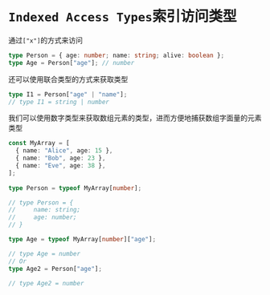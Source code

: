 # `Indexed Access Types`索引访问类型

通过`["x"]`的方式来访问 
```ts
type Person = { age: number; name: string; alive: boolean };
type Age = Person["age"]; // number
```
还可以使用联合类型的方式来获取类型
```ts
type I1 = Person["age" | "name"];
// type I1 = string | number
```

我们可以使用数字类型来获取数组元素的类型，进而方便地捕获数组字面量的元素类型
```ts
const MyArray = [
  { name: "Alice", age: 15 },
  { name: "Bob", age: 23 },
  { name: "Eve", age: 38 },
];
 
type Person = typeof MyArray[number];

// type Person = {
//     name: string;
//     age: number;
// }

type Age = typeof MyArray[number]["age"];

// type Age = number
// Or
type Age2 = Person["age"];

// type Age2 = number
```